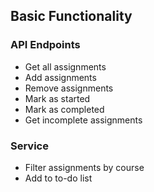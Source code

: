 ## Basic Functionality

### API Endpoints
- Get all assignments
- Add assignments
- Remove assignments
- Mark as started
- Mark as completed
- Get incomplete assignments


### Service
- Filter assignments by course
- Add to to-do list